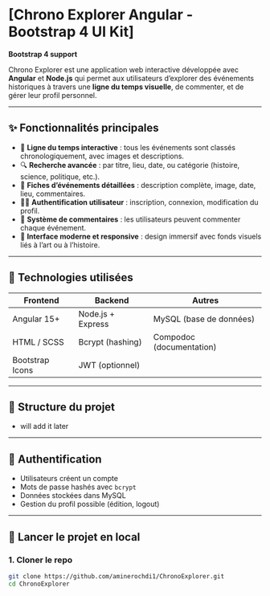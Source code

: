 # [Chrono Explorer Angular - Bootstrap 4 UI Kit]

**Bootstrap 4 support**

Chrono Explorer est une application web interactive développée avec **Angular** et **Node.js** qui permet aux utilisateurs d’explorer des événements historiques à travers une **ligne du temps visuelle**, de commenter, et de gérer leur profil personnel.

---

## ✨ Fonctionnalités principales

- 📆 **Ligne du temps interactive** : tous les événements sont classés chronologiquement, avec images et descriptions.
- 🔍 **Recherche avancée** : par titre, lieu, date, ou catégorie (histoire, science, politique, etc.).
- 🧾 **Fiches d’événements détaillées** : description complète, image, date, lieu, commentaires.
- 🧑‍💼 **Authentification utilisateur** : inscription, connexion, modification du profil.
- 💬 **Système de commentaires** : les utilisateurs peuvent commenter chaque événement.
- 🎨 **Interface moderne et responsive** : design immersif avec fonds visuels liés à l’art ou à l’histoire.

---

## 🧠 Technologies utilisées

| Frontend         | Backend         | Autres                    |
|------------------|-----------------|---------------------------|
| Angular 15+      | Node.js + Express | MySQL (base de données)   |
| HTML / SCSS      | Bcrypt (hashing) | Compodoc (documentation) |
| Bootstrap Icons  | JWT (optionnel)  |                           |

---

## 📁 Structure du projet
- will add it later


---

## 🔐 Authentification

- Utilisateurs créent un compte
- Mots de passe hashés avec `bcrypt`
- Données stockées dans MySQL
- Gestion du profil possible (édition, logout)

---

## 🧪 Lancer le projet en local

### 1. Cloner le repo

```bash
git clone https://github.com/aminerochdi1/ChronoExplorer.git
cd ChronoExplorer








